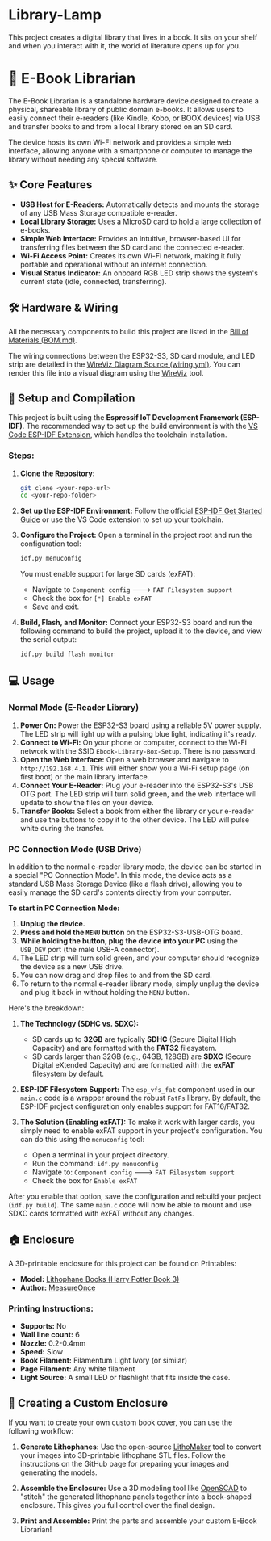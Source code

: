 # Library-Lamp
This project creates a digital library that lives in a book. It sits on your shelf and when you interact with it, the world of literature opens up for you. 


# 📖 E-Book Librarian

The E-Book Librarian is a standalone hardware device designed to create a physical, shareable library of public domain e-books. It allows users to easily connect their e-readers (like Kindle, Kobo, or BOOX devices) via USB and transfer books to and from a local library stored on an SD card.

The device hosts its own Wi-Fi network and provides a simple web interface, allowing anyone with a smartphone or computer to manage the library without needing any special software.

## ✨ Core Features

- **USB Host for E-Readers:** Automatically detects and mounts the storage of any USB Mass Storage compatible e-reader.
- **Local Library Storage:** Uses a MicroSD card to hold a large collection of e-books.
- **Simple Web Interface:** Provides an intuitive, browser-based UI for transferring files between the SD card and the connected e-reader.
- **Wi-Fi Access Point:** Creates its own Wi-Fi network, making it fully portable and operational without an internet connection.
- **Visual Status Indicator:** An onboard RGB LED strip shows the system's current state (idle, connected, transferring).

## 🛠️ Hardware & Wiring

All the necessary components to build this project are listed in the [Bill of Materials (BOM.md)](BOM.md).

The wiring connections between the ESP32-S3, SD card module, and LED strip are detailed in the [WireViz Diagram Source (wiring.yml)](wiring.yml). You can render this file into a visual diagram using the [WireViz](https://github.com/wireviz/WireViz) tool.

## 🚀 Setup and Compilation

This project is built using the **Espressif IoT Development Framework (ESP-IDF)**. The recommended way to set up the build environment is with the [VS Code ESP-IDF Extension](https://github.com/espressif/vscode-esp-idf-extension), which handles the toolchain installation.

### Steps:

1.  **Clone the Repository:**
    ```bash
    git clone <your-repo-url>
    cd <your-repo-folder>
    ```

2.  **Set up the ESP-IDF Environment:**
    Follow the official [ESP-IDF Get Started Guide](https://docs.espressif.com/projects/esp-idf/en/latest/esp32s3/get-started/index.html) or use the VS Code extension to set up your toolchain.

3.  **Configure the Project:**
    Open a terminal in the project root and run the configuration tool:
    ```bash
    idf.py menuconfig
    ```
    You must enable support for large SD cards (exFAT):
    - Navigate to `Component config` ---> `FAT Filesystem support`
    - Check the box for `[*] Enable exFAT`
    - Save and exit.

4.  **Build, Flash, and Monitor:**
    Connect your ESP32-S3 board and run the following command to build the project, upload it to the device, and view the serial output:
    ```bash
    idf.py build flash monitor
    ```

## 💻 Usage

### Normal Mode (E-Reader Library)

1.  **Power On:** Power the ESP32-S3 board using a reliable 5V power supply. The LED strip will light up with a pulsing blue light, indicating it's ready.
2.  **Connect to Wi-Fi:** On your phone or computer, connect to the Wi-Fi network with the SSID `Ebook-Library-Box-Setup`. There is no password.
3.  **Open the Web Interface:** Open a web browser and navigate to `http://192.168.4.1`. This will either show you a Wi-Fi setup page (on first boot) or the main library interface.
4.  **Connect Your E-Reader:** Plug your e-reader into the ESP32-S3's USB OTG port. The LED strip will turn solid green, and the web interface will update to show the files on your device.
5.  **Transfer Books:** Select a book from either the library or your e-reader and use the buttons to copy it to the other device. The LED will pulse white during the transfer.

### PC Connection Mode (USB Drive)

In addition to the normal e-reader library mode, the device can be started in a special "PC Connection Mode". In this mode, the device acts as a standard USB Mass Storage Device (like a flash drive), allowing you to easily manage the SD card's contents directly from your computer.

**To start in PC Connection Mode:**
1.  **Unplug the device.**
2.  **Press and hold the `MENU` button** on the ESP32-S3-USB-OTG board.
3.  **While holding the button, plug the device into your PC** using the `USB_DEV` port (the male USB-A connector).
4.  The LED strip will turn solid green, and your computer should recognize the device as a new USB drive.
5.  You can now drag and drop files to and from the SD card.
6.  To return to the normal e-reader library mode, simply unplug the device and plug it back in without holding the `MENU` button.


Here's the breakdown:

1.  **The Technology (SDHC vs. SDXC):**
    * SD cards up to **32GB** are typically **SDHC** (Secure Digital High Capacity) and are formatted with the **FAT32** filesystem.
    * SD cards larger than 32GB (e.g., 64GB, 128GB) are **SDXC** (Secure Digital eXtended Capacity) and are formatted with the **exFAT** filesystem by default.

2.  **ESP-IDF Filesystem Support:**
    The `esp_vfs_fat` component used in our `main.c` code is a wrapper around the robust `FatFs` library. By default, the ESP-IDF project configuration only enables support for FAT16/FAT32.

3.  **The Solution (Enabling exFAT):**
    To make it work with larger cards, you simply need to enable exFAT support in your project's configuration. You can do this using the `menuconfig` tool:

    * Open a terminal in your project directory.
    * Run the command: `idf.py menuconfig`
    * Navigate to: `Component config` ---> `FAT Filesystem support`
    * Check the box for `Enable exFAT`



After you enable that option, save the configuration and rebuild your project (`idf.py build`). The same `main.c` code will now be able to mount and use SDXC cards formatted with exFAT without any changes.

## 🏠 Enclosure

A 3D-printable enclosure for this project can be found on Printables:
- **Model:** [Lithophane Books (Harry Potter Book 3)](https://www.printables.com/model/914425-lithophane-books-harry-potter-book-3)
- **Author:** [MeasureOnce](https://www.printables.com/@MeasureOnce)

### Printing Instructions:
- **Supports:** No
- **Wall line count:** 6
- **Nozzle:** 0.2-0.4mm
- **Speed:** Slow
- **Book Filament:** Filamentum Light Ivory (or similar)
- **Page Filament:** Any white filament
- **Light Source:** A small LED or flashlight that fits inside the case.

## 🎨 Creating a Custom Enclosure

If you want to create your own custom book cover, you can use the following workflow:

1.  **Generate Lithophanes:** Use the open-source [LithoMaker](https://github.com/muldjord/lithomaker) tool to convert your images into 3D-printable lithophane STL files. Follow the instructions on the GitHub page for preparing your images and generating the models.

2.  **Assemble the Enclosure:** Use a 3D modeling tool like [OpenSCAD](https://openscad.org/) to "stitch" the generated lithophane panels together into a book-shaped enclosure. This gives you full control over the final design.

3.  **Print and Assemble:** Print the parts and assemble your custom E-Book Librarian!
